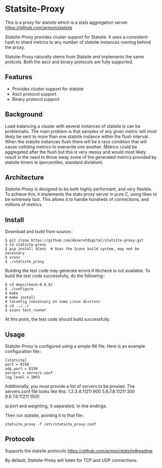 Statsite-Proxy
==============

This is a proxy for statsite which is a stats aggregation server. 
<https://github.com/armon/statsite>

Statsite-Proxy provides cluster support for Statsite. It uses
a consistent-hash to shard metrics to any number of statsite 
instances running behind the proxy. 
 
Statsite-Proxy naturally stems from Statsite and implements the 
same protcols. Both the ascii and binary protocols are fully 
supported.

Features
--------

* Provides cluster support for statsite
* Ascii protocol support
* Binary protocol support


Background
----------

Load-balancing a cluster with several instances of statsite is can
be problematic. The main problem is that samples of any given metric 
will most likely be sent to more than one statsite instance within 
the flush interval. When the statsite instances flush there will be 
a race condition that will cause colliding metrics to overwrite one 
another. Metrics could be aggregated after the flush but this is 
very messy and would most likely result in the need to throw away 
some of the generated metrics provided by statsite 
timers ie (percentiles, standard diviation).  

Architecture
------------

Statsite-Proxy is designed to be both highly performant,
and very flexible. To achieve this, it implements the stats
proxy server in pure C, using libev to be extremely fast. 
This allows it to handle hundreds of connections,
and millions of metrics. 

Install
-------

Download and build from source::

    $ git clone https://github.com/deseretdigital/statsite-proxy.git
    $ cd statsite-proxy
    $ pip install SCons  # Uses the Scons build system, may not be necessary
    $ scons
    $ ./statsite_proxy

Building the test code may generate errors if libcheck is not available.
To build the test code successfully, do the following::

    $ cd deps/check-0.9.8/
    $ ./configure
    $ make
    # make install
    # ldconfig (necessary on some Linux distros)
    $ cd ../../
    $ scons test_runner

At this point, the test code should build successfully.

Usage
-----

Statsite-Proxy is configured using a simple INI file.
Here is an example configuration file::

    [statsite]
    port = 8150
    udp_port = 8150
    servers = servers.conf
    log_level = INFO
    
Additionally, you must provide a list of servers to be proxied.
The servers.conf file looks like this:
1.2.3.4:11211   900
5.6.7.8:11211   300
9.8.7.6:11211   1500

ip:port and weighting, \t separated, \n line endings.

Then run statsite, pointing it to that file::

    statsite_proxy -f /etc/statsite_proxy.conf

Protocols
---------

Supports the statsite protocols
<https://github.com/armon/statsite#readme>

By default, Statsite-Proxy will listen for TCP and UDP connections. 





